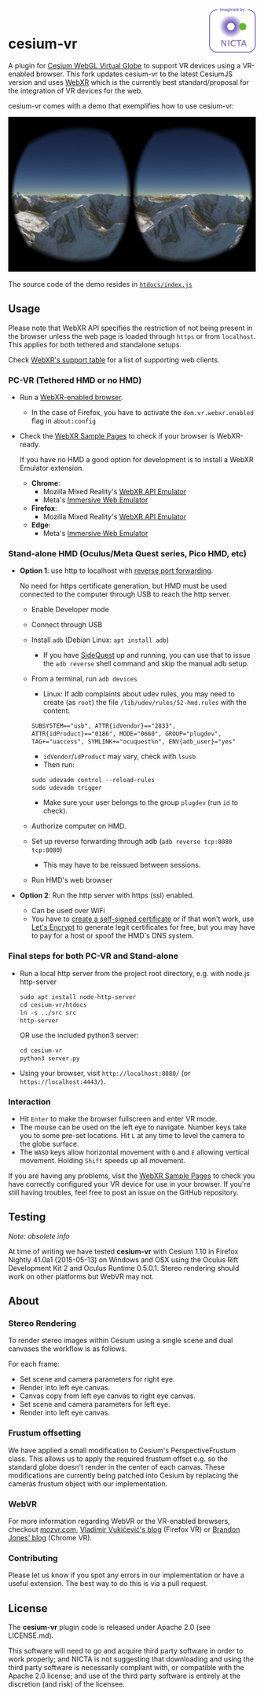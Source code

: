 <a href="http://nicta.com.au/"><img align="right" src="htdocs/images/nicta_logo.png"></a>
<br>

# cesium-vr

A plugin for [Cesium WebGL Virtual Globe](http://cesiumjs.org) to
support VR devices using a VR-enabled browser. This fork updates
cesium-vr to the latest CesiumJS version and uses
[WebXR](https://immersiveweb.dev/) which is the currently best
standard/proposal for the integration of VR devices for the web.

cesium-vr comes with a demo that exemplifies how to use cesium-vr:

[![screengrab](htdocs/images/screengrab.jpg)](http://nicta.github.io/cesium-vr/)

The source code of the demo resides in
[`htdocs/index.js`](https://github.com/pupitetris/cesium-vr/blob/pupitetris/htdocs/index.js)

## Usage

Please note that WebXR API specifies the restriction of not being
present in the browser unless the web page is loaded through `https`
or from `localhost`. This applies for both tethered and standalone
setups.

Check [WebXR's support table](https://immersiveweb.dev/#supporttable)
for a list of supporting web clients.

### PC-VR (Tethered HMD or no HMD)

- Run a [WebXR-enabled browser](https://caniuse.com/webxr).
  - In the case of Firefox, you have to activate the `dom.vr.webxr.enabled` flag in `about:config`
- Check the [WebXR Sample Pages](https://immersive-web.github.io/webxr-samples/) to check if your browser is WebXR-ready.

  If you have no HMD a good option for development is to install a WebXR Emulator extension.
  - **Chrome**:
    - Mozilla Mixed Reality's [WebXR API Emulator](https://chrome.google.com/webstore/detail/webxr-api-emulator/mjddjgeghkdijejnciaefnkjmkafnnje)
    - Meta's [Immersive Web Emulator](https://chrome.google.com/webstore/detail/immersive-web-emulator/cgffilbpcibhmcfbgggfhfolhkfbhmik)
  - **Firefox**:
    - Mozilla Mixed Reality's [WebXR API Emulator](https://addons.mozilla.org/en-US/firefox/addon/webxr-api-emulator/)
  - **Edge**:
    - Meta's [Immersive Web Emulator](https://microsoftedge.microsoft.com/addons/detail/immersive-web-emulator/hhlkbhldhffpeibcfggfndbkfohndamj)

### Stand-alone HMD (Oculus/Meta Quest series, Pico HMD, etc)

- **Option 1**: use http to localhost with [reverse port forwarding](https://medium.com/@lazerwalker/how-to-easily-test-your-webvr-and-webxr-projects-locally-on-your-oculus-quest-eec26a03b7ee).

  No need for https certificate generation, but HMD must be used
  connected to the computer through USB to reach the http server.

  - Enable Developer mode
  - Connect through USB
  - Install `adb` (Debian Linux: `apt install adb`)
	- If you have [SideQuest](https://sidequestvr.com/) up and
      running, you can use that to issue the `adb reverse` shell command
      and skip the manual adb setup.
  - From a terminal, run `adb devices`
	- Linux: If adb complaints about udev rules, you may need to create (as
      `root`) the file `/lib/udev/rules/52-hmd.rules` with the
      content:

	```
	SUBSYSTEM=="usb", ATTR{idVendor}=="2833", ATTR{idProduct}=="0186", MODE="0660", GROUP="plugdev", TAG+="uaccess", SYMLINK+="ocuquest%n", ENV{adb_user}="yes"
	```

	- `idVendor`/`idProduct` may vary, check with `lsusb`
	- Then run:
	
	```
	sudo udevadm control --reload-rules
	sudo udevadm trigger	
	```
	
	- Make sure your user belongs to the group `plugdev` (run `id` to check).

  - Authorize computer on HMD.
  - Set up reverse forwarding through adb (`adb reverse tcp:8080 tcp:8080`)
	- This may have to be reissued between sessions.
  - Run HMD's web browser

- **Option 2**: Run the http server with https (ssl) enabled.
  - Can be used over WiFi
  - You have to [create a self-signed
    certificate](https://wiki.debian.org/Self-Signed_Certificate) or
    if that won't work, use [Let's Encrypt](https://letsencrypt.org/)
    to generate legit certificates for free, but you may have to pay
    for a host or spoof the HMD's DNS system.

### Final steps for both PC-VR and Stand-alone

- Run a local http server from the project root directory, e.g. with node.js http-server

    ```
	sudo apt install node-http-server
    cd cesium-vr/htdocs
	ln -s ../src src
    http-server
    ```
	
	OR use the included python3 server:
	
	```
	cd cesium-vr
	python3 server.py
	```

- Using your browser, visit `http://localhost:8080/` (or `https://localhost:4443/`).

### Interaction

- Hit `Enter` to make the browser fullscreen and enter VR mode.
- The mouse can be used on the left eye to navigate.  Number keys take
  you to some pre-set locations. Hit `L` at any time to level the
  camera to the globe surface.
- The `WASD` keys allow horizontal movement with `Q` and `E` allowing
  vertical movement. Holding `Shift` speeds up all movement.

If you are having any problems, visit the [WebXR Sample
Pages](https://immersive-web.github.io/webxr-samples/) to check you
have correctly configured your VR device for use in your browser. If
you're still having troubles, feel free to post an issue on the GitHub
repository.

## Testing

*Note: obsolete info*

At time of writing we have tested **cesium-vr** with Cesium 1.10 in
Firefox Nightly 41.0a1 (2015-05-13) on Windows and OSX using the
Oculus Rift Development Kit 2 and Oculus Runtime 0.5.0.1.  Stereo
rendering should work on other platforms but WebVR may not.

## About

### Stereo Rendering

To render stereo images within Cesium using a single scene and dual canvases the workflow is as follows.

For each frame:

* Set scene and camera parameters for right eye.
* Render into left eye canvas.
* Canvas copy from left eye canvas to right eye canvas.
* Set scene and camera parameters for left eye.
* Render into left eye canvas.

### Frustum offsetting

We have applied a small modification to Cesium's PerspectiveFrustum class.
This allows us to apply the required frustum offset e.g. so the standard globe doesn't render in the center of each canvas. These modifications are currently being patched into Cesium by replacing the cameras frustum object with our implementation.

### WebVR

For more information regarding WebVR or the VR-enabled browsers, checkout [mozvr.com](http://mozvr.com), [Vladimir Vukićević's blog](http://blog.bitops.com/blog/2014/06/26/first-steps-for-vr-on-the-web/) (Firefox VR) or [Brandon Jones' blog](http://blog.tojicode.com/2014/07/bringing-vr-to-chrome.html) (Chrome VR).

### Contributing

Please let us know if you spot any errors in our implementation or have a useful extension.  The best way to do this is via a pull request.

## License

The **cesium-vr** plugin code is released under Apache 2.0 (see LICENSE.md).

This software will need to go and acquire third party software in order to work properly; and NICTA is not suggesting that downloading and using the third party software is necessarily compliant with, or compatible with the Apache 2.0 license; and use of the third party software is entirely at the discretion (and risk) of the licensee.
